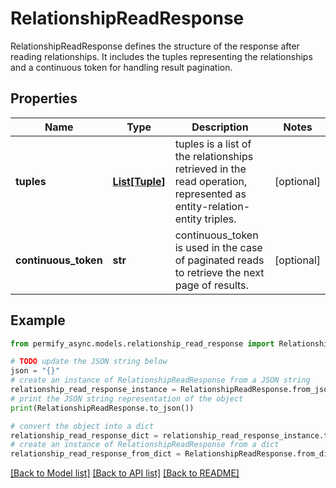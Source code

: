 # RelationshipReadResponse

RelationshipReadResponse defines the structure of the response after reading relationships. It includes the tuples representing the relationships and a continuous token for handling result pagination.

## Properties

Name | Type | Description | Notes
------------ | ------------- | ------------- | -------------
**tuples** | [**List[Tuple]**](Tuple.md) | tuples is a list of the relationships retrieved in the read operation, represented as entity-relation-entity triples. | [optional] 
**continuous_token** | **str** | continuous_token is used in the case of paginated reads to retrieve the next page of results. | [optional] 

## Example

```python
from permify_async.models.relationship_read_response import RelationshipReadResponse

# TODO update the JSON string below
json = "{}"
# create an instance of RelationshipReadResponse from a JSON string
relationship_read_response_instance = RelationshipReadResponse.from_json(json)
# print the JSON string representation of the object
print(RelationshipReadResponse.to_json())

# convert the object into a dict
relationship_read_response_dict = relationship_read_response_instance.to_dict()
# create an instance of RelationshipReadResponse from a dict
relationship_read_response_from_dict = RelationshipReadResponse.from_dict(relationship_read_response_dict)
```
[[Back to Model list]](../README.md#documentation-for-models) [[Back to API list]](../README.md#documentation-for-api-endpoints) [[Back to README]](../README.md)


